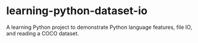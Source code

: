 # learning-python-dataset-io
A learning Python project to demonstrate Python language features, file IO, and reading a COCO dataset.
